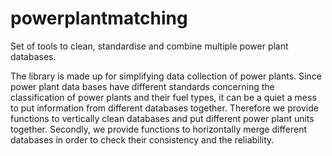 # powerplantmatching
Set of tools to clean, standardise and  combine multiple power plant databases.

The library is made up for simplifying data collection of power plants. Since power plant data bases have different standards concerning the classification of power plants and their fuel types, it can be a quiet a mess to put information from different databases together. Therefore we provide functions to vertically clean databases and put different power plant units together. Secondly, we provide functions to horizontally merge different databases in order to check their consistency and the reliability. 
